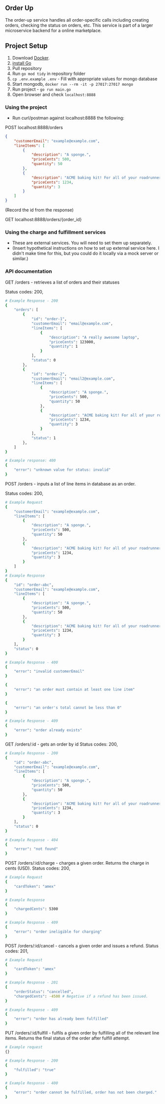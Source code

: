 <!-- # order-up

Code candidates will extend as part of their technical interview process. The
order-up service handles all order-specific calls including creating orders,
checking the status on orders, etc. This service is part of a larger microservice
backend for a online marketplace.

## Getting started

You also will need to [install Go](https://go.dev/doc/install). Then clone this
this repository and run `go mod tidy` within this repository to download all
necessary dependencies locally.

## Project Structure

### Top-level

The top-level only contains a single `main.go` file which holds the `main`
function. If you ran `go build ./.` that would produce a `order-up` binary that
would start by executing the `main` function in `main.go`.

### api package

The `api` package handles incoming HTTP requests with a REST paradigm and calls
various functions based on the path. This package uses the `storage` package to
perform the necessary functionality for each API call. The tests use a mocked
storage instance.

### storage package

The `storage` package contains the database calls necessary for persisting and
retrieving orders. The methods are missing the bodies of the functions since
you're expected to fill them in with whatever database and implementation you
think satisfies the tests and documented functionality.

### mocks package

The `mocks` package just contains a helper function for mocking an external
service by accepting an http.Handler and returning a *http.Client as well as
generated code for mocking a `*storage.Instance`. This simply makes the tests
easier in the `api` package.

## Relevant Go commands

* [`go mod tidy`](https://go.dev/ref/mod#go-mod-tidy) downloads all dependencies
and update `go.mod` file with any new dependencies
* [`go test -v -race ./...`](https://pkg.go.dev/cmd/go#hdr-Test_packages) tests all
files and subdirectories. You can instead do `go test -v ./storage/...` to only
test the storage package. Any public function with the format `TestX(*testing.T)`
will automatically be called by `go test`. Typically these functions are placed
in `X_test.go` files. You can pass a regex to `-run` like `-run ^TestInsertOrder$`
in order to just run tests matching the regex.
* [`go fmt ./...`](https://pkg.go.dev/cmd/go#hdr-Gofmt__reformat__package_sources)
reformats the go files according to the gofmt spec
* [`go vet ./...`](https://pkg.go.dev/cmd/go#hdr-Report_likely_mistakes_in_packages)
prints out most-likely errors or mistakes in Go code
* [`go get $package`](https://pkg.go.dev/cmd/go#hdr-Add_dependencies_to_current_module_and_install_them)
adds a new dependency to the current project

## Databases

The easiest way to run databases locally for testing is using
[Docker](https://docs.docker.com/get-docker/).
You can use any database you're familiar with these are just some examples.

Alternatively you can sign up for an online free tier of a hosted version of
these databases (like MongoDB Atlas, or CockroachDB Cloud) if that's easier.

### MongoDB

```bash
docker run --rm -it -p 27017:27017 mongo
```

### PostgreSQL

```bash
docker run --rm -it -p 5432:5432 -e POSTGRES_PASSWORD=password postgres
```

### Redis

```bash
docker run --rm -it -p 6379:6379 redis
```

### Relevant Database Packages

You can use any database or driver you're familiar with these are just some
examples.

* [mongo](https://pkg.go.dev/go.mongodb.org/mongo-driver/mongo) and the companion
[bson](https://pkg.go.dev/go.mongodb.org/mongo-driver/bson). See [this tutorial](https://www.mongodb.com/blog/post/mongodb-go-driver-tutorial).
* [database/sql](https://pkg.go.dev/database/sql) but this must be combined with
a driver package like [pq](github.com/lib/pq). See [this tutorial](https://golangdocs.com/golang-postgresql-example)
* [radix](https://pkg.go.dev/github.com/mediocregopher/radix/v4) Redis driver

Remember when you're adding new packages to run `go mod tidy` to ensure the
go.mod and go.sum files are updated. -->

## Order Up
The order-up service handles all order-specific calls including creating orders,
checking the status on orders, etc. This service is part of a larger microservice
backend for a online marketplace.

## Project Setup
<!-- Todo: Create start script. -->
1. Download [Docker](https://docs.docker.com/get-docker/).
1. [install Go](https://go.dev/doc/install)
1. Pull repository
1. Run `go mod tidy` in repository folder
1. `cp .env.example .env` - Fill with appropriate values for mongo database
1. Start mongodb, `docker run --rm -it -p 27017:27017 mongo`
1. Run project - `go run main.go`
1. Open browser and check `localhost:8888`

### Using the project
<!-- Todo: postman collection or similar. Local seed data as well? -->
- Run curl/postman against localhost:8888 the following:

POST localhost:8888/orders

```json
{
    "customerEmail": "example@example.com",
    "lineItems": [
        {
            "description": "A sponge.",
            "priceCents": 500,
            "quantity": 50
        },
        {
            "description": "ACME baking kit! For all of your roadrunner needs!",
            "priceCents": 1234,
            "quantity": 3
        }
    ]
}
```
(Record the id from the response)

GET localhost:8888/orders/{order_id}

### Using the charge and fulfillment services
- These are external services. You will need to set them up separately.
- (Insert hypothetical instructions on how to set up external service here. I didn't make time for this, but you could do it locally via a mock server or similar.)

<!-- TODO: Add more examples. -->

### API documentation

GET /orders - retrieves a list of orders and their statuses

Status codes: 200, 
```bash
# Example Response - 200
{
    "orders": [
        {
            "id": "order-1",
            "customerEmail": "email@example.com",
            "lineItems": [
                {
                    "description": "A really awesome laptop",
                    "priceCents": 123000,
                    "quantity": 1
                }
            ],
            "status": 0
        },
        {
            "id": "order-2",
            "customerEmail": "email2@example.com",
            "lineItems": [
                {
                    "description": "A sponge.",
                    "priceCents": 500,
                    "quantity": 50
                },
                {
                    "description": "ACME baking kit! For all of your roadrunner needs!",
                    "priceCents": 1234,
                    "quantity": 3
                }
            ],
            "status": 1
        },
    ]
}

# Example response: 400
{
    "error": "unknown value for status: invalid"
}

```

POST /orders - inputs a list of line items in database as an order.

Status codes: 200,
```bash
# Example Request
{
    "customerEmail": "example@example.com",
    "lineItems": [
        {
            "description": "A sponge.",
            "priceCents": 500,
            "quantity": 50
        },
        {
            "description": "ACME baking kit! For all of your roadrunner needs!",
            "priceCents": 1234,
            "quantity": 3
        }
    ]
}
# Example Response
{
    "id": "order-abc",
    "customerEmail": "example@example.com",
    "lineItems": [
        {
            "description": "A sponge.",
            "priceCents": 500,
            "quantity": 50
        },
        {
            "description": "ACME baking kit! For all of your roadrunner needs!",
            "priceCents": 1234,
            "quantity": 3
        }
    ],
    "status": 0
}

# Example Response - 400
{
    "error": "invalid customerEmail"
}

{ 
    "error": "an order must contain at least one line item"
}

{
    "error": "an order's total cannot be less than 0"
}

# Example Response - 409
{
    "error": "order already exists"
}
```

GET /orders/:id - gets an order by id
Status codes: 200,
```bash
# Example Response - 200
{
    "id": "order-abc",
    "customerEmail": "example@example.com",
    "lineItems": [
        {
            "description": "A sponge.",
            "priceCents": 500,
            "quantity": 50
        },
        {
            "description": "ACME baking kit! For all of your roadrunner needs!",
            "priceCents": 1234,
            "quantity": 3
        }
    ],
    "status": 0
}

# Example Response - 404
{
    "error": "not found"
}
```

<!-- Here I assumed USD because it had not been specified. This is important for the frontend team to know and to communicate to the user how they see fit. -->
POST /orders/:id/charge - charges a given order. Returns the charge in cents (USD).
Status codes: 200,
```bash
# Example Request
{
    "cardToken": "amex"
}

# Example Response
{
    "chargedCents": 5300
}

# Example Response - 409
{
    "error": "order ineligible for charging"
}
```

POST /orders/:id/cancel - cancels a given order and issues a refund.
Status codes: 201,
```bash
# Example Request
{
    "cardToken": "amex"
}

# Example Response - 201
{
    "orderStatus": "cancelled",
    "chargedCents": -4500 # Negative if a refund has been issued.
}

# Example Response - 409
{
    "error": "order has already been fulfilled"
}
```

PUT /orders/:id/fulfill - fulfils a given order by fulfilling all of the relevant line items.
Returns the final status of the order after fulfill attempt.
```bash
# Example request
{}

# Example Response - 200
{
    "fulfilled": "true"
}

# Example Response - 400
{
    "error": "order cannot be fulfilled, order has not been charged."
}
```